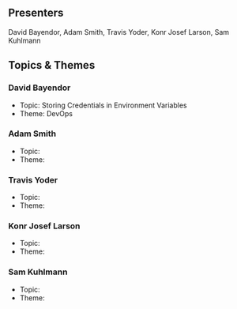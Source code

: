 ## Presenters

David Bayendor, Adam Smith, Travis Yoder, Konr Josef Larson, Sam Kuhlmann

## Topics & Themes

### David Bayendor

* Topic: Storing Credentials in Environment Variables
* Theme: DevOps

### Adam Smith 

* Topic: 
* Theme: 

### Travis Yoder

* Topic: 
* Theme: 

### Konr Josef Larson

* Topic: 
* Theme: 

### Sam Kuhlmann

* Topic: 
* Theme: 
